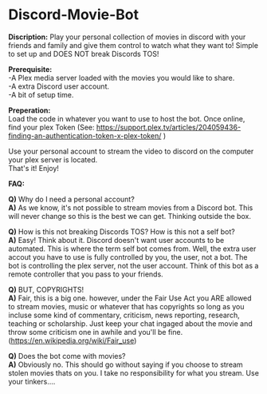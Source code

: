 # Discord-Movie-Bot

<b>Discription:</b>
Play your personal collection of movies in discord with your friends and family and give them control to watch what they want to! Simple to set up and DOES NOT break Discords TOS!

<b>Prerequisite:</b>  
-A Plex media server loaded with the movies you would like to share.  
-A extra Discord user account.  
-A bit of setup time.   

<b>Preperation:</b>  
Load the code in whatever you want to use to host the bot. Once online, find your plex Token (See: https://support.plex.tv/articles/204059436-finding-an-authentication-token-x-plex-token/ )  

Use your personal account to stream the video to discord on the computer your plex server is located.  
That's it! Enjoy!  


<b>FAQ:</b>  
  
<b>Q)</b> Why do I need a personal account?  
<b>A)</b> As we know, it's not possible to stream movies from a Discord bot. This will never change so this is the best we can get. Thinking outside the box.  
  
<b>Q)</b> How is this not breaking Discords TOS? How is this not a self bot?  
<b>A)</b> Easy! Think about it. Discord doesn't want user accounts to be automated. This is where the term self bot comes from. Well, the extra user accout you have to use is fully controlled by you, the user, not a bot. The bot is controlling the plex server, not the user account. Think of this bot as a remote controller that you pass to your friends.  

<b>Q)</b> BUT, COPYRIGHTS!  
<b>A)</B> Fair, this is a big one. however, under the Fair Use Act you ARE allowed to stream movies, music or whatever that has copyrights so long as you incluse some kind of commentary, criticism, news reporting, research, teaching or scholarship.  Just keep your chat ingaged about the movie and throw some criticism one in awhile and you'll be fine. (https://en.wikipedia.org/wiki/Fair_use)  

<b>Q)</b> Does the bot come with movies?  
<b>A)</B> Obviously no. This should go without saying if you choose to stream stolen movies thats on you. I take no responsibility for what you stream. Use your tinkers....  
